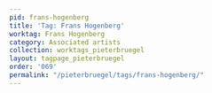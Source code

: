 ```yaml
---
pid: frans-hogenberg
title: 'Tag: Frans Hogenberg'
worktag: Frans Hogenberg
category: Associated artists
collection: worktags_pieterbruegel
layout: tagpage_pieterbruegel
order: '069'
permalink: "/pieterbruegel/tags/frans-hogenberg/"
---
```

